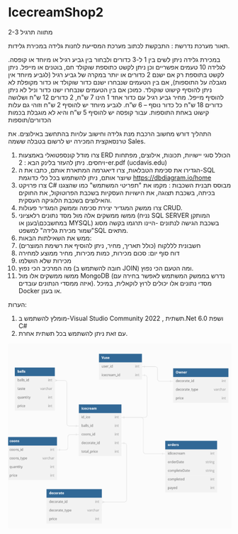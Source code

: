# IcecreamShop2

מתווה תרגיל 2-3

תאור מערכת נדרשת :
התבקשת לכתוב מערכת המסייעת לחנות גלידה במכירת גלידות.

במכירת גלידה ניתן לשים בין 1 ל-3 כדורים ולבחור בין גביע רגיל או מיוחד או קופסה. לגלידה 10 טעמים אפשריים וכן ניתן לקשט כתוספת שוקולד חם, בוטנים או מייפל.
ניתן לקשט בתוספת רק אם ישנם 2 כדורים או יותר במקרה של גביע רגיל (לגביע מיוחד אין מגבלה על התוספות), אם בין הטעמים שנבחרו ישנם כדור שוקולד או כדור מקופלת לא ניתן להוסיף קישוט שוקולד. כמוכן אם בין הטעמים שנבחרו ישנו כדור וניל לא ניתן להוסיף מייפל.
מחיר גביע רגיל עם כדור אחד 1 הינו 7 ש"ח, 2 כדורים 12 ש"ח ושלושה כדורים 18 ש"ח כל כדור נוסף – 6 ש”ח. 
לגביע מיוחד יש להוסיף 2 ש"ח וזוהי גם עלות קישוט באחת התוספות. עבור קופסה יש להוסיף 5 ש”ח והיא לא מוגבלת בכמות הכדורים/תוספות

התהליך דורש מחשוב הרכבת מנת גלידה וחישוב עלויות בהתחשב באילוצים. את טרנסאקצית המכירה יש לרשום בטבלה ששמה Sales.

1.	צרו מודל קונספטואלי באמצעות ERD הכולל סוגי יישויות, תכונות, אילוצים, מפתחות ויחסים.
ניתן להעזר בלינק הבא : 2-er.pdf (ucdavis.edu)
2.	הגדירו את סכימת הטבלאות, צרו דיאגרמה המתארת אותם, כתבו את ה-SQL שיוצר אותם, ניתן להשתמש בכל כלי כדוגמת https://dbdiagram.io/home
3.	צרו פרויקט C# מבוסס תבנית השכבות : מקמו את "תפריטי המשתמש" כמו שהצגנו בכיתה, בשכבת תצוגה, את הישויות העסקיות בשכבת הפרוטוקול, את החוקים והאילוצים בשכבת הלוגיקה העסקית.
4.	צרו ממשק המגדיר יצירת סכימה וממשק המגדיר פעולות CRUD.
5.	ממשו ממשקים אלה מול מסד נתונים רלאציוני (נניח SQL SERVER המותקן במחשבכם\בענן או MYSQL) בשכבת הגישה לנתונים -היינו תרגמו בקשה מסוג "שמור מכירת גלידה" למשפטSQL מתאים.
6.	ממש את השאילתות הבאות:
1. חשבונית לללקוח (כולל תאריך, מחיר, ניתן להוסיף את רשימת המוצרים)
2. דוח סוף יום: סכום מכירות, כמות מכירות, מחיר ממוצע למחירה
3. מכירות שלא הושלמו
4. מה המרכיב הכי נפוץ (חובה להשתמש ב JOIN) ומה הטעם הכי נפוץ.
7.	ממשו ממשקים אלו מול MongoDB (נדרש בממשק המשתמש לאפשר בחירה עם
איזה ממסדי הנתונים עובדים). מסדי נתונים אלו יכולים לרוץ לוקאלית, במיכל Docker או בענן.

הערות:
1.	מומלץ להשתמש ב-Visual Studio Community 2022 , תשתית.Net 6.0  ושפת C#
2.	עם זאת ניתן להשתמש בכל תשתית אחרת.

![alt text](https://github.com/dimastar2310/IcecreamShop2/blob/main/icecreamShopUML.png)  


